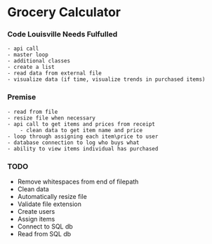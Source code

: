 ﻿# Grocery Calculator

### Code Louisville Needs Fulfulled 
	- api call 
	- master loop 
	- additional classes 
	- create a list 
	- read data from external file 
	- visualize data (if time, visualize trends in purchased items)

### Premise
	- read from file 
	- resize file when necessary 
	- api call to get items and prices from receipt 
		- clean data to get item name and price  
	- loop through assigning each item\price to user
	- database connection to log who buys what 
	- ability to view items individual has purchased 
### TODO

  - Remove whitespaces from end of filepath 
  - Clean data 
  - Automatically resize file 
  - Validate file extension  
  - Create users 
  - Assign items 
  - Connect to SQL db 
  - Read from SQL db 